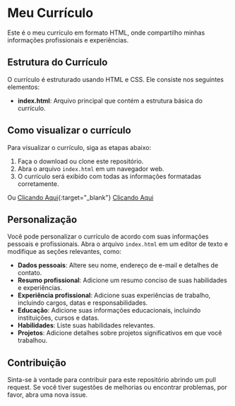 # Meu Currículo

Este é o meu currículo em formato HTML, onde compartilho minhas informações profissionais e experiências.

## Estrutura do Currículo

O currículo é estruturado usando HTML e CSS. Ele consiste nos seguintes elementos:

- **index.html**: Arquivo principal que contém a estrutura básica do currículo.

## Como visualizar o currículo

Para visualizar o currículo, siga as etapas abaixo:

1. Faça o download ou clone este repositório.
2. Abra o arquivo `index.html` em um navegador web.
3. O currículo será exibido com todas as informações formatadas corretamente.

Ou [Clicando Aqui](https://ebertlc.github.io/Curriculo-Eber-Lucas-C-Elias/){:target="_blank"}
<a href="https://ebertlc.github.io/Curriculo-Eber-Lucas-C-Elias/" target="_blank">Clicando Aqui</a>

## Personalização

Você pode personalizar o currículo de acordo com suas informações pessoais e profissionais. Abra o arquivo `index.html` em um editor de texto e modifique as seções relevantes, como:

- **Dados pessoais**: Altere seu nome, endereço de e-mail e detalhes de contato.
- **Resumo profissional**: Adicione um resumo conciso de suas habilidades e experiências.
- **Experiência profissional**: Adicione suas experiências de trabalho, incluindo cargos, datas e responsabilidades.
- **Educação**: Adicione suas informações educacionais, incluindo instituições, cursos e datas.
- **Habilidades**: Liste suas habilidades relevantes.
- **Projetos**: Adicione detalhes sobre projetos significativos em que você trabalhou.

## Contribuição

Sinta-se à vontade para contribuir para este repositório abrindo um pull request. Se você tiver sugestões de melhorias ou encontrar problemas, por favor, abra uma nova issue.

